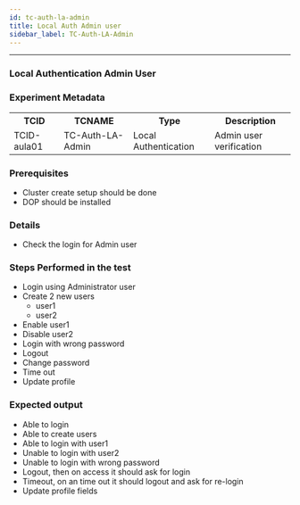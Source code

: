 ```yaml
---
id: tc-auth-la-admin
title: Local Auth Admin user
sidebar_label: TC-Auth-LA-Admin
---
```

------


### Local Authentication Admin User

### Experiment Metadata

<table>
  <tr>
    <th> TCID </th>
    <th> TCNAME </th>
    <th> Type </th>
    <th> Description </th>
  </tr>
  <tr>
    <td> TCID-aula01 </td>
    <td> TC-Auth-LA-Admin </td>
    <td> Local Authentication </td>
    <td> Admin user verification </td>
  </tr>
</table>

### Prerequisites
- Cluster create setup should be done
- DOP should be installed


### Details
- Check the login for Admin user 

### Steps Performed in the test

- Login using Administrator user
- Create 2 new users
  - user1
  - user2
- Enable user1
- Disable user2
- Login with wrong password
- Logout
- Change password
- Time out
- Update profile

### Expected output

- Able to login
- Able to create users
- Able to login with user1
- Unable to login with user2
- Unable to login with wrong password
- Logout, then on access it should ask for login
- Timeout, on an time out it should logout and ask for re-login
- Update profile fields

